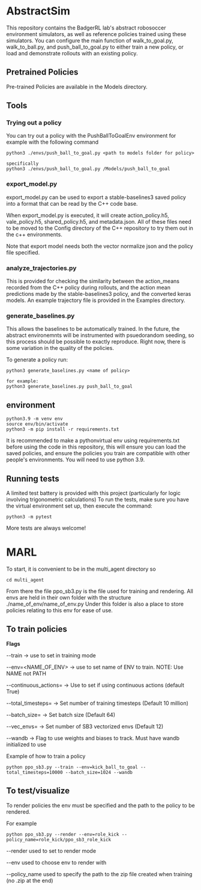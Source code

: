 # AbstractSim

This repository contains the BadgerRL lab's abstract robosoccer environment simulators, as well as reference policies trained using these simulators. You can configure
the main function of walk_to_goal.py, walk_to_ball.py, and push_ball_to_goal.py to either train a new policy, or load and demonstrate rollouts with an existing policy. 

## Pretrained Policies

Pre-trained Policies are available in the Models directory.


## Tools


### Trying out a policy

You can try out a policy with the PushBallToGoalEnv environment for example with the following command

````
python3 ./envs/push_ball_to_goal.py <path to models folder for policy>

specifically
python3 ./envs/push_ball_to_goal.py /Models/push_ball_to_goal

````

### export_model.py

export_model.py can be used to export a stable-baselines3 saved policy into a format that can be read by the C++ code base. 

When export_model.py is executed, it will create action_policy.h5, vale_policy.h5, shared_policy.h5, and metadata.json. All of these files need to be moved
to the Config directory of the C++ repository to try them out in the c++ environments. 

Note that export model needs both the vector normalize json and the policy file specified. 


### analyze_trajectories.py

This is provided for checking the similarity between the action_means recorded from the C++ policy during rollouts, and the 
action mean predictions made by the stable-baselines3 policy, and the converted keras models. An example trajectory file is provided in  the Examples directory. 

### generate_baselines.py

This allows the baselines to be automatically trained. In the future, the abstract environemnts will be instrumented with psuedorandom seeding, so this process should be possible to exactly reproduce. Right now, there is some variation in the quality of the policies. 

To generate a policy run:
````
python3 generate_baselines.py <name of policy>

for example:
python3 generate_baselines.py push_ball_to_goal
````


## environment
````
python3.9 -m venv env
source env/bin/activate
python3 -m pip install -r requirements.txt

````

It is recommended to make a pythonvirtual env using requirements.txt before using the code in this repository, this will ensure you can load the saved policies, and ensure the 
policies you train are compatible with other people's environments.  You will need to use python 3.9.

## Running tests

A limited test battery is provided with this project (particularly for logic involving trigonometric calculations) To run the tests, make sure you have the virtual environment set up, then execute the command:

````
python3 -m pytest
````

More tests are always welcome!

# MARL
To start, it is convenient to be in the multi_agent directory so 
````
cd multi_agent
````

From there the file ppo_sb3.py is the file used for training and rendering.
All envs are held in their own folder with the structure ./name_of_env/name_of_env.py
Under this folder is also a place to store policies relating to this env for ease of use.


## To train policies
**Flags**

--train -> use to set in training mode

--env=<NAME_OF_ENV> -> use to set name of ENV to train. NOTE: Use NAME not PATH 

--continuous_actions=<bool> -> Use to set if using continuous actions (default True)
  
--total_timesteps=<x> -> Set number of training timesteps (Default 10 million)
  
--batch_size=<x> -> Set batch size (Default 64)
  
--vec_envs=<x> -> Set number of SB3 vectorized envs (Default 12)

--wandb -> Flag to use weights and biases to track. Must have wandb initialized to use
  
Example of how to train a policy
````
python ppo_sb3.py --train --env=kick_ball_to_goal --total_timesteps=10000 --batch_size=1024 --wandb
````


## To test/visualize
To render policies the env must be specified and the path to the policy to be rendered.
  
For example
````
python ppo_sb3.py --render --env=role_kick --policy_name=role_kick/ppo_sb3_role_kick 
````
  
--render used to set to render mode
  
--env used to choose env to render with
  
--policy_name used to specify the path to the zip file created when training (no .zip at the end)

